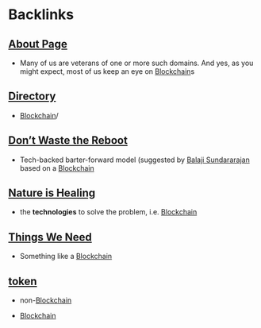 
# Backlinks
## [About Page](<About Page.md>)
- Many of us are veterans of one or more such domains. And yes, as you might expect, most of us keep an eye on [Blockchain](<Blockchain.md>)s

## [Directory](<Directory.md>)
- [Blockchain](<Blockchain.md>)/

## [Don’t Waste the Reboot](<Don’t Waste the Reboot.md>)
- Tech-backed barter-forward model (suggested by [Balaji Sundararajan](<Balaji Sundararajan.md>) based on a [Blockchain](<Blockchain.md>)

## [Nature is Healing](<Nature is Healing.md>)
- the __technologies__ to solve the problem, i.e. [Blockchain](<Blockchain.md>)

## [Things We Need](<Things We Need.md>)
- Something like a [Blockchain](<Blockchain.md>)

## [token](<token.md>)
- non-[Blockchain](<Blockchain.md>)

- [Blockchain](<Blockchain.md>)

